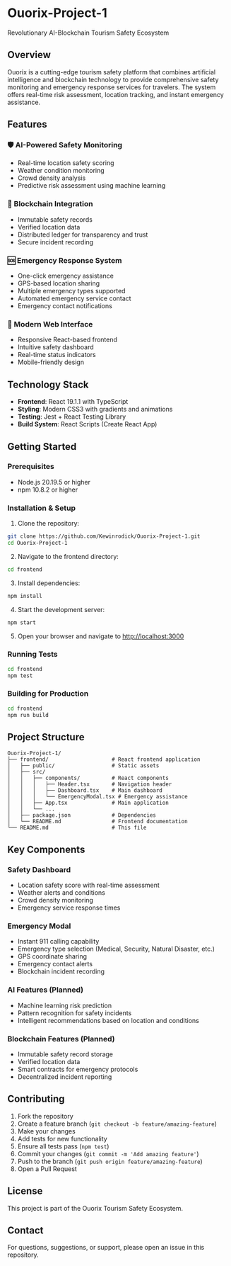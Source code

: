 # Ouorix-Project-1
Revolutionary AI-Blockchain Tourism Safety Ecosystem

## Overview

Ouorix is a cutting-edge tourism safety platform that combines artificial intelligence and blockchain technology to provide comprehensive safety monitoring and emergency response services for travelers. The system offers real-time risk assessment, location tracking, and instant emergency assistance.

## Features

### 🛡️ AI-Powered Safety Monitoring
- Real-time location safety scoring
- Weather condition monitoring
- Crowd density analysis
- Predictive risk assessment using machine learning

### 🔗 Blockchain Integration
- Immutable safety records
- Verified location data
- Distributed ledger for transparency and trust
- Secure incident recording

### 🆘 Emergency Response System
- One-click emergency assistance
- GPS-based location sharing
- Multiple emergency types supported
- Automated emergency service contact
- Emergency contact notifications

### 📱 Modern Web Interface
- Responsive React-based frontend
- Intuitive safety dashboard
- Real-time status indicators
- Mobile-friendly design

## Technology Stack

- **Frontend**: React 19.1.1 with TypeScript
- **Styling**: Modern CSS3 with gradients and animations
- **Testing**: Jest + React Testing Library
- **Build System**: React Scripts (Create React App)

## Getting Started

### Prerequisites
- Node.js 20.19.5 or higher
- npm 10.8.2 or higher

### Installation & Setup

1. Clone the repository:
```bash
git clone https://github.com/Kewinrodick/Ouorix-Project-1.git
cd Ouorix-Project-1
```

2. Navigate to the frontend directory:
```bash
cd frontend
```

3. Install dependencies:
```bash
npm install
```

4. Start the development server:
```bash
npm start
```

5. Open your browser and navigate to [http://localhost:3000](http://localhost:3000)

### Running Tests
```bash
cd frontend
npm test
```

### Building for Production
```bash
cd frontend
npm run build
```

## Project Structure

```
Ouorix-Project-1/
├── frontend/                    # React frontend application
│   ├── public/                  # Static assets
│   ├── src/
│   │   ├── components/          # React components
│   │   │   ├── Header.tsx       # Navigation header
│   │   │   ├── Dashboard.tsx    # Main dashboard
│   │   │   └── EmergencyModal.tsx # Emergency assistance
│   │   ├── App.tsx              # Main application
│   │   └── ...
│   ├── package.json             # Dependencies
│   └── README.md                # Frontend documentation
└── README.md                    # This file
```

## Key Components

### Safety Dashboard
- Location safety score with real-time assessment
- Weather alerts and conditions
- Crowd density monitoring
- Emergency service response times

### Emergency Modal
- Instant 911 calling capability
- Emergency type selection (Medical, Security, Natural Disaster, etc.)
- GPS coordinate sharing
- Emergency contact alerts
- Blockchain incident recording

### AI Features (Planned)
- Machine learning risk prediction
- Pattern recognition for safety incidents
- Intelligent recommendations based on location and conditions

### Blockchain Features (Planned)
- Immutable safety record storage
- Verified location data
- Smart contracts for emergency protocols
- Decentralized incident reporting

## Contributing

1. Fork the repository
2. Create a feature branch (`git checkout -b feature/amazing-feature`)
3. Make your changes
4. Add tests for new functionality
5. Ensure all tests pass (`npm test`)
6. Commit your changes (`git commit -m 'Add amazing feature'`)
7. Push to the branch (`git push origin feature/amazing-feature`)
8. Open a Pull Request

## License

This project is part of the Ouorix Tourism Safety Ecosystem.

## Contact

For questions, suggestions, or support, please open an issue in this repository.
